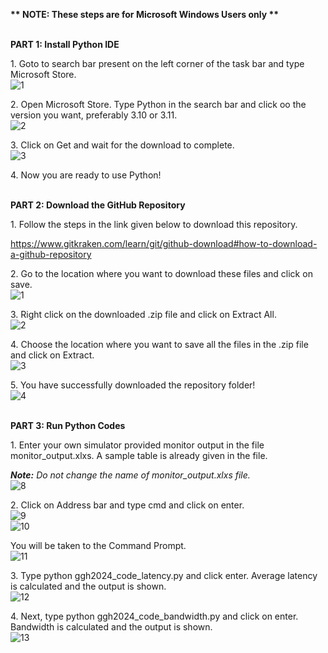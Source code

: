 ﻿**\*\* NOTE: These steps are for Microsoft Windows Users only \*\***

<br />**PART 1: Install Python IDE** 

1\. Goto to search bar present on the left corner of the task bar and type Microsoft Store.
<br />![1](https://github.com/sree-lekha-7/GGH_2023/assets/138370659/0419b8aa-b034-4b31-8645-2579a9377ae2)

2\. Open Microsoft Store. Type Python in the search bar and click oo the version you want, preferably 3.10 or 3.11.
<br />![2](https://github.com/sree-lekha-7/GGH_2023/assets/138370659/a4505bd9-39bf-45fa-862b-fc9779ae7fe3)

3\. Click on Get and wait for the download to complete.
<br />![3](https://github.com/sree-lekha-7/GGH_2023/assets/138370659/5ad3c17c-68d0-4158-9499-af3742195305)

4\. Now you are ready to use Python!

<br />**PART 2: Download the GitHub Repository**

1\. Follow the steps in the link given below to download this repository.

<https://www.gitkraken.com/learn/git/github-download#how-to-download-a-github-repository> 

2\. Go to the location where you want to download these files and click on save.
<br />![1](https://github.com/sree-lekha-7/GGH_2024/assets/138370659/edded890-b711-42af-8e38-41a525a8bee9)

3\. Right click on the downloaded .zip file and click on Extract All.
<br />![2](https://github.com/sree-lekha-7/GGH_2024/assets/138370659/ad6e96f0-8cf4-46fa-8e45-7111fa9347ee)

4\. Choose the location where you want to save all the files in the .zip file and click on Extract.
<br />![3](https://github.com/sree-lekha-7/GGH_2024/assets/138370659/a6aa9162-8770-4c7d-bee6-97184182045a)

5\. You have successfully downloaded the repository folder!
<br />![4](https://github.com/sree-lekha-7/GGH_2024/assets/138370659/923dea26-4e22-490e-8fc4-d79bcef50995)

<br />**PART 3: Run Python Codes**

1\. Enter your own simulator provided monitor output in the file monitor\_output.xlxs. A sample table is already given in the file. 

***Note:** Do not change the name of monitor\_output.xlxs file.*
<br />![8](https://github.com/sree-lekha-7/GGH_2023/assets/138370659/c8a7ef8c-c628-44e4-85aa-3b883709da19)

2\. Click on Address bar and type cmd and click on enter.
<br />![9](https://github.com/sree-lekha-7/GGH_2023/assets/138370659/6fad9ba5-cc64-4ddd-acdd-7339006a6f83)
<br />![10](https://github.com/sree-lekha-7/GGH_2023/assets/138370659/9051f728-3ef0-4908-9dcc-72d66a1f7ed2)

You will be taken to the Command Prompt.
<br />![11](https://github.com/sree-lekha-7/GGH_2023/assets/138370659/c1cb2d02-783f-4cca-b016-8c059814522d)

3\. Type python ggh2024_code_latency.py and click enter. Average latency is calculated and the output is shown.
<br />![12](https://github.com/sree-lekha-7/GGH_2023/assets/138370659/3e442b17-5ae8-4aea-918a-ff38ee894edb)

4\. Next, type python ggh2024_code_bandwidth.py and click on enter. Bandwidth is calculated and the output is shown.
<br />![13](https://github.com/sree-lekha-7/GGH_2023/assets/138370659/31ef2fe6-1279-4caf-9fc9-c455051d2271)


